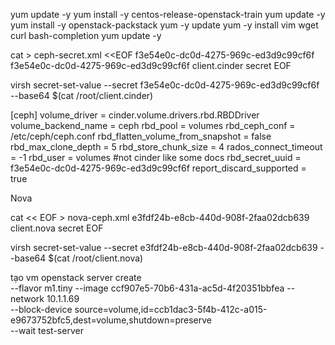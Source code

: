 yum update -y
yum install -y centos-release-openstack-train
yum update -y
yum install -y openstack-packstack
yum -y update
yum -y install vim wget curl bash-completion
yum update -y



cat > ceph-secret.xml <<EOF
<secret ephemeral='no' private='no'>
<uuid>f3e54e0c-dc0d-4275-969c-ed3d9c99cf6f
      f3e54e0c-dc0d-4275-969c-ed3d9c99cf6f</uuid>
<usage type='ceph'>
	<name>client.cinder secret</name>
</usage>
</secret>
EOF

virsh secret-set-value --secret f3e54e0c-dc0d-4275-969c-ed3d9c99cf6f --base64 $(cat /root/client.cinder)



[ceph]
volume_driver = cinder.volume.drivers.rbd.RBDDriver
volume_backend_name = ceph
rbd_pool = volumes
rbd_ceph_conf = /etc/ceph/ceph.conf
rbd_flatten_volume_from_snapshot = false
rbd_max_clone_depth = 5
rbd_store_chunk_size = 4
rados_connect_timeout = -1
rbd_user = volumes #not cinder like some docs
rbd_secret_uuid = f3e54e0c-dc0d-4275-969c-ed3d9c99cf6f
report_discard_supported = true


Nova

cat << EOF > nova-ceph.xml
<secret ephemeral="no" private="no">
<uuid>e3fdf24b-e8cb-440d-908f-2faa02dcb639</uuid>
<usage type="ceph">
<name>client.nova secret</name>
</usage>
</secret>
EOF

virsh secret-set-value --secret e3fdf24b-e8cb-440d-908f-2faa02dcb639 --base64 $(cat /root/client.nova)




tạo vm
openstack server create \
    --flavor m1.tiny --image ccf907e5-70b6-431a-ac5d-4f20351bbfea --network 10.1.1.69 \
    --block-device source=volume,id=ccb1dac3-5f4b-412c-a015-e9673752bfc5,dest=volume,shutdown=preserve \
    --wait test-server
